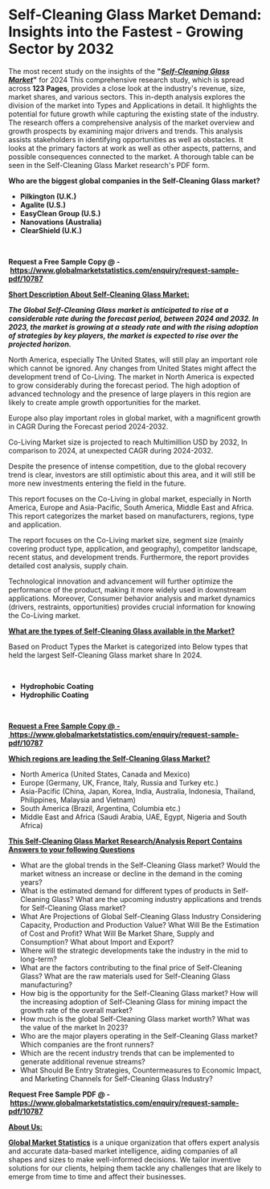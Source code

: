 <h1>Self-Cleaning Glass Market Demand: Insights into the Fastest - Growing Sector by 2032</h1>
<p>The most recent study on the insights of the <strong>"</strong><a href="https://www.globalmarketstatistics.com/market-reports/self-cleaning-glass-market-10787"><strong><em>Self-Cleaning Glass Market</em></strong></a><strong>"</strong>&nbsp;for 2024 This comprehensive research study, which is spread across <strong>123 Pages</strong>, provides a close look at the industry's revenue, size, market shares, and various sectors. This in-depth analysis explores the division of the market into Types and Applications in detail. It highlights the potential for future growth while capturing the existing state of the industry. The research offers a comprehensive analysis of the market overview and growth prospects by examining major drivers and trends. This analysis assists stakeholders in identifying opportunities as well as obstacles. It looks at the primary factors at work as well as other aspects, patterns, and possible consequences connected to the market. A thorough table can be seen in the Self-Cleaning Glass Market research's PDF form.</p>
<p><strong>Who are the biggest global companies in the Self-Cleaning Glass market?<br /></strong></p>
<ul>
<li><strong>Pilkington (U.K.)</strong></li>
<li><strong>Agalite (U.S.)</strong></li>
<li><strong>EasyClean Group (U.S.)</strong></li>
<li><strong>Nanovations (Australia)</strong></li>
<li><strong>ClearShield (U.K.)</strong></li>
</ul>
<p>&nbsp;</p>
<p><strong>Request a Free Sample Copy @ -&nbsp;</strong><a href="https://www.globalmarketstatistics.com/enquiry/request-sample-pdf/10787"><strong>https://www.globalmarketstatistics.com/enquiry/request-sample-pdf/10787</strong></a></p>
<p><strong><u>Short Description About Self-Cleaning Glass Market:</u></strong></p>
<p><strong><em>The Global Self-Cleaning Glass market is anticipated to rise at a considerable rate during the forecast period, between 2024 and 2032. In 2023, the market is growing at a steady rate and with the rising adoption of strategies by key players, the market is expected to rise over the projected horizon.</em></strong></p>
<p>North America, especially The United States, will still play an important role which cannot be ignored. Any changes from United States might affect the development trend of Co-Living. The market in North America is expected to grow considerably during the forecast period. The high adoption of advanced technology and the presence of large players in this region are likely to create ample growth opportunities for the market.</p>
<p>Europe also play important roles in global market, with a magnificent growth in CAGR During the Forecast period 2024-2032.</p>
<p>Co-Living Market size is projected to reach Multimillion USD by 2032, In comparison to 2024, at unexpected CAGR during 2024-2032.</p>
<p>Despite the presence of intense competition, due to the global recovery trend is clear, investors are still optimistic about this area, and it will still be more new investments entering the field in the future.</p>
<p>This report focuses on the Co-Living in global market, especially in North America, Europe and Asia-Pacific, South America, Middle East and Africa. This report categorizes the market based on manufacturers, regions, type and application.</p>
<p>The report focuses on the Co-Living market size, segment size (mainly covering product type, application, and geography), competitor landscape, recent status, and development trends. Furthermore, the report provides detailed cost analysis, supply chain.</p>
<p>Technological innovation and advancement will further optimize the performance of the product, making it more widely used in downstream applications. Moreover, Consumer behavior analysis and market dynamics (drivers, restraints, opportunities) provides crucial information for knowing the Co-Living market.</p>
<p><strong><u>What are the types of Self-Cleaning Glass available in the Market?</u></strong></p>
<p>Based on Product Types the Market is categorized into Below types that held the largest Self-Cleaning Glass market share In 2024.</p>
<p>&nbsp;</p>
<ul>
<li><strong>Hydrophobic Coating</strong></li>
<li><strong>Hydrophilic Coating</strong></li>
</ul>
<p>&nbsp;</p>
<p><strong><u>Request a Free Sample Copy @ -&nbsp;</u></strong><a href="https://www.globalmarketstatistics.com/enquiry/request-sample-pdf/10787"><strong>https://www.globalmarketstatistics.com/enquiry/request-sample-pdf/10787</strong></a></p>
<p><strong><u>Which regions are leading the Self-Cleaning Glass Market?</u></strong></p>
<ul>
<li>North America (United States, Canada and Mexico)</li>
<li>Europe (Germany, UK, France, Italy, Russia and Turkey etc.)</li>
<li>Asia-Pacific (China, Japan, Korea, India, Australia, Indonesia, Thailand, Philippines, Malaysia and Vietnam)</li>
<li>South America (Brazil, Argentina, Columbia etc.)</li>
<li>Middle East and Africa (Saudi Arabia, UAE, Egypt, Nigeria and South Africa)</li>
</ul>
<p><strong><u>This Self-Cleaning Glass Market Research/Analysis Report Contains Answers to your following Questions</u></strong></p>
<ul>
<li>What are the global trends in the Self-Cleaning Glass market? Would the market witness an increase or decline in the demand in the coming years?</li>
<li>What is the estimated demand for different types of products in Self-Cleaning Glass? What are the upcoming industry applications and trends for Self-Cleaning Glass market?</li>
<li>What Are Projections of Global Self-Cleaning Glass Industry Considering Capacity, Production and Production Value? What Will Be the Estimation of Cost and Profit? What Will Be Market Share, Supply and Consumption? What about Import and Export?</li>
<li>Where will the strategic developments take the industry in the mid to long-term?</li>
<li>What are the factors contributing to the final price of Self-Cleaning Glass? What are the raw materials used for Self-Cleaning Glass manufacturing?</li>
<li>How big is the opportunity for the Self-Cleaning Glass market? How will the increasing adoption of Self-Cleaning Glass for mining impact the growth rate of the overall market?</li>
<li>How much is the global Self-Cleaning Glass market worth? What was the value of the market In 2023?</li>
<li>Who are the major players operating in the Self-Cleaning Glass market? Which companies are the front runners?</li>
<li>Which are the recent industry trends that can be implemented to generate additional revenue streams?</li>
<li>What Should Be Entry Strategies, Countermeasures to Economic Impact, and Marketing Channels for Self-Cleaning Glass Industry?</li>
</ul>
<p><strong>Request Free Sample PDF @ -&nbsp;</strong><a href="https://www.globalmarketstatistics.com/enquiry/request-sample-pdf/10787"><strong>https://www.globalmarketstatistics.com/enquiry/request-sample-pdf/10787</strong></a></p>
<p><strong><u>About Us:</u></strong></p>
<p><a href="https://www.globalmarketstatistics.com/enquiry/request-sample-pdf/10787"><strong>Global Market Statistics</strong></a>&nbsp;is a unique organization that offers expert analysis and accurate data-based market intelligence, aiding companies of all shapes and sizes to make well-informed decisions. We tailor inventive solutions for our clients, helping them tackle any challenges that are likely to emerge from time to time and affect their businesses.</p>